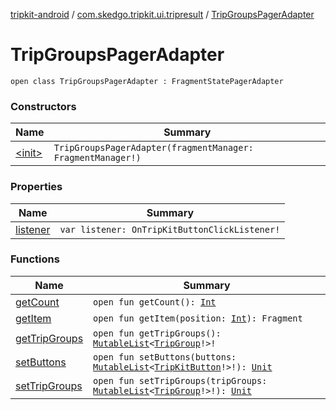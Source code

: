 [tripkit-android](../../index.md) / [com.skedgo.tripkit.ui.tripresult](../index.md) / [TripGroupsPagerAdapter](./index.md)

# TripGroupsPagerAdapter

`open class TripGroupsPagerAdapter : FragmentStatePagerAdapter`

### Constructors

| Name | Summary |
|---|---|
| [&lt;init&gt;](-init-.md) | `TripGroupsPagerAdapter(fragmentManager: FragmentManager!)` |

### Properties

| Name | Summary |
|---|---|
| [listener](listener.md) | `var listener: OnTripKitButtonClickListener!` |

### Functions

| Name | Summary |
|---|---|
| [getCount](get-count.md) | `open fun getCount(): `[`Int`](https://kotlinlang.org/api/latest/jvm/stdlib/kotlin/-int/index.html) |
| [getItem](get-item.md) | `open fun getItem(position: `[`Int`](https://kotlinlang.org/api/latest/jvm/stdlib/kotlin/-int/index.html)`): Fragment` |
| [getTripGroups](get-trip-groups.md) | `open fun getTripGroups(): `[`MutableList`](https://kotlinlang.org/api/latest/jvm/stdlib/kotlin.collections/-mutable-list/index.html)`<`[`TripGroup`](../../com.skedgo.tripkit.routing/-trip-group/index.md)`!>!` |
| [setButtons](set-buttons.md) | `open fun setButtons(buttons: `[`MutableList`](https://kotlinlang.org/api/latest/jvm/stdlib/kotlin.collections/-mutable-list/index.html)`<`[`TripKitButton`](../../com.skedgo.tripkit.ui.model/-trip-kit-button/index.md)`!>!): `[`Unit`](https://kotlinlang.org/api/latest/jvm/stdlib/kotlin/-unit/index.html) |
| [setTripGroups](set-trip-groups.md) | `open fun setTripGroups(tripGroups: `[`MutableList`](https://kotlinlang.org/api/latest/jvm/stdlib/kotlin.collections/-mutable-list/index.html)`<`[`TripGroup`](../../com.skedgo.tripkit.routing/-trip-group/index.md)`!>!): `[`Unit`](https://kotlinlang.org/api/latest/jvm/stdlib/kotlin/-unit/index.html) |
